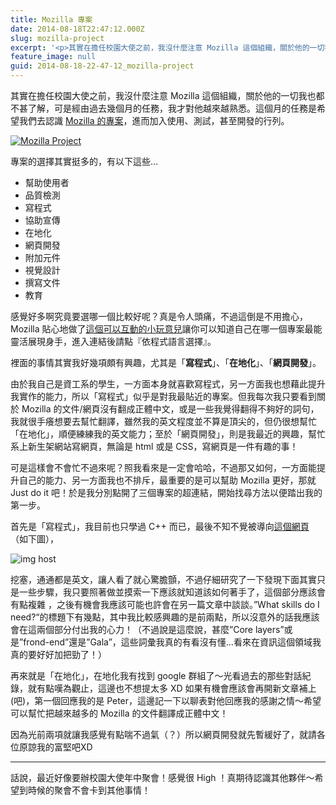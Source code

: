 ```yaml
---
title: Mozilla 專案
date: 2014-08-18T22:47:12.000Z
slug: mozilla-project
excerpt: '<p>其實在擔任校園大使之前，我沒什麼注意 Mozilla 這個組織，關於他的一切我也都不甚了解，可是經由過去幾個月&#8230;</p> '
feature_image: null
guid: 2014-08-18-22-47-12_mozilla-project
---
```

其實在擔任校園大使之前，我沒什麼注意 Mozilla 這個組織，關於他的一切我也都不甚了解，可是經由過去幾個月的任務，我才對他越來越熟悉。這個月的任務是希望我們去認識 [Mozilla 的專案](https://mozilla.com.tw/community/contribute/)，進而加入使用、測試，甚至開發的行列。

[![Mozilla Project](https://farm4.staticflickr.com/3913/14904832772_653ec5a1b2_o.png)](https://www.flickr.com/photos/71353772@N04/14904832772)

專案的選擇其實挺多的，有以下這些…

*   幫助使用者
*   品質檢測
*   寫程式
*   協助宣傳
*   在地化
*   網頁開發
*   附加元件
*   視覺設計
*   撰寫文件
*   教育

感覺好多啊究竟要選哪一個比較好呢？真是令人頭痛，不過這倒是不用擔心，Mozilla 貼心地做了[這個可以互動的小玩意兒](https://www.whatcanidoformozilla.org/#!/progornoprog)讓你可以知道自己在哪一個專案最能靈活展現身手，進入連結後請點『依程式語言選擇』。

裡面的事情其實我好幾項頗有興趣，尤其是「**寫程式**」、「**在地化**」、「**網頁開發**」。

由於我自己是資工系的學生，一方面本身就喜歡寫程式，另一方面我也想藉此提升我實作的能力，所以「寫程式」似乎是對我最貼近的專案。但我每次我只要看到關於 Mozilla 的文件/網頁沒有翻成正體中文，或是一些我覺得翻得不夠好的詞句，我就很手癢想要去幫忙翻譯，雖然我的英文程度並不算是頂尖的，但仍很想幫忙「在地化」，順便練練我的英文能力；至於「網頁開發」，則是我最近的興趣，幫忙系上新生架網站寫網頁，無論是 html 或是 CSS，寫網頁是一件有趣的事！

可是這樣會不會忙不過來呢？照我看來是一定會哈哈，不過那又如何，一方面能提升自己的能力、另一方面我也不排斥，最重要的是可以幫助 Mozilla 更好，那就 Just do it 吧！於是我分別點開了三個專案的超連結，開始找尋方法以便踏出我的第一步。

首先是「寫程式」，我目前也只學過 C++ 而已，最後不知不覺被導向[這個網頁](https://developer.mozilla.org/zh-TW/docs/Introduction)（如下圖），

![img host](https://i.imgbox.com/NOGISV05.png)

挖塞，通通都是英文，讓人看了就心驚膽顫，不過仔細研究了一下發現下面其實只是一些步驟，我只要照著做並摸索一下應該就知道該如何著手了，這個部分應該會有點複雜 ，之後有機會我應該可能也許會在另一篇文章中談談。”What skills do I need?“的標題下有幾點，其中我比較感興趣的是前兩點，所以沒意外的話我應該會在這兩個部分付出我的心力！（不過說是這麼說，甚麼”Core layers”或是”frond-end”還是”Gala”，這些詞彙我真的有看沒有懂…看來在資訊這個領域我真的要好好加把勁了！）

再來就是「在地化」，在地化我有找到 google 群組了～光看過去的那些對話紀錄，就有點嘆為觀止，這邊也不想提太多 XD 如果有機會應該會再開新文章補上(吧)，第一個回應我的是 Peter，這邊記一下以聊表對他回應我的感謝之情～希望可以幫忙把越來越多的 Mozilla 的文件翻譯成正體中文！

因為光前兩項就讓我感覺有點喘不過氣（？）所以網頁開發就先暫緩好了，就請各位原諒我的富堅吧XD

* * *

話說，最近好像要辦校園大使年中聚會！感覺很 High ！真期待認識其他夥伴～希望到時候的聚會不會卡到其他事情！
